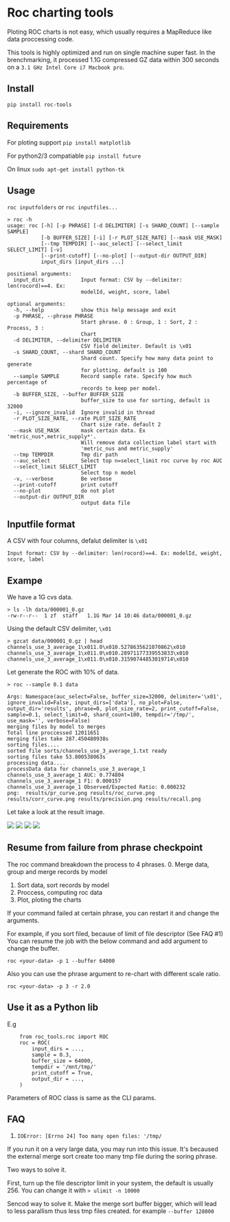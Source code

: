 # Roc charting tools
Ploting ROC charts is not easy, which usually requires a MapReduce like data proccessing code.

This tools is highly optimized and run on single machine super fast.
In the brenchmarking, it processed 1.1G compressed GZ data within 300 seconds on a `3.1 GHz Intel Core i7 Macbook pro`.

## Install

`pip install roc-tools`

## Requirements

For ploting support
`pip install matplotlib`

For python2/3 compatiable
`pip install future`

On linux
`sudo apt-get install python-tk`

## Usage

`roc inputfolders` or `roc inputfiles...`

```
> roc -h
usage: roc [-h] [-p PHRASE] [-d DELIMITER] [-s SHARD_COUNT] [--sample SAMPLE]
           [-b BUFFER_SIZE] [-i] [-r PLOT_SIZE_RATE] [--mask USE_MASK]
           [--tmp TEMPDIR] [--auc_select] [--select_limit SELECT_LIMIT] [-v]
           [--print-cutoff] [--no-plot] [--output-dir OUTPUT_DIR]
           input_dirs [input_dirs ...]

positional arguments:
  input_dirs            Input format: CSV by --delimiter: len(rocord)==4. Ex:
                        modelId, weight, score, label

optional arguments:
  -h, --help            show this help message and exit
  -p PHRASE, --phrase PHRASE
                        Start phrase. 0 : Group, 1 : Sort, 2 : Process, 3 :
                        Chart
  -d DELIMITER, --delimiter DELIMITER
                        CSV field delimiter. Default is \x01
  -s SHARD_COUNT, --shard SHARD_COUNT
                        Shard count. Specify how many data point to generate
                        for plotting. default is 100
  --sample SAMPLE       Record sample rate. Specify how much percentage of
                        records to keep per model.
  -b BUFFER_SIZE, --buffer BUFFER_SIZE
                        buffer_size to use for sorting, default is 32000
  -i, --ignore_invalid  Ignore invalid in thread
  -r PLOT_SIZE_RATE, --rate PLOT_SIZE_RATE
                        Chart size rate. default 2
  --mask USE_MASK       mask certain data. Ex 'metric_nus*,metric_supply*'.
                        Will remove data collection label start with
                        'metric_nus and metric_supply'
  --tmp TEMPDIR         Tmp dir path
  --auc_select          Select top n=select_limit roc curve by roc AUC
  --select_limit SELECT_LIMIT
                        Select top n model
  -v, --verbose         Be verbose
  --print-cutoff        print cutoff
  --no-plot             do not plot
  --output-dir OUTPUT_DIR
                        output data file
```

## Inputfile format
A CSV with four columns, defalut delimiter is `\x01`


`Input format: CSV by --delimiter: len(rocord)==4. Ex: modelId, weight, score, label`


## Exampe

We have a 1G cvs data.
```
> ls -lh data/000001_0.gz
-rw-r--r--  1 zf  staff   1.1G Mar 14 10:46 data/000001_0.gz
```

Using the default CSV delimiter, `\x01`
```
> gzcat data/000001_0.gz | head
channels_use_3_average_1\x011.0\x010.5278635621070862\x010
channels_use_3_average_1\x011.0\x010.28971177339553833\x010
channels_use_3_average_1\x011.0\x010.31590744853019714\x010
```

Let generate the ROC with 10% of data.
```
> roc --sample 0.1 data
```

```
Args: Namespace(auc_select=False, buffer_size=32000, delimiter='\x01', ignore_invalid=False, input_dirs=['data'], no_plot=False, output_dir='results', phrase=0, plot_size_rate=2, print_cutoff=False, sample=0.1, select_limit=0, shard_count=100, tempdir='/tmp/', use_mask='', verbose=False)
merging files by model to merges
Total line proccessed 12011651
merging files take 287.450480938s
sorting files....
sorted file sorts/channels_use_3_average_1.txt ready
sorting files take 53.800538063s
processing data....
processData data for channels_use_3_average_1
channels_use_3_average_1 AUC: 0.774804
channels_use_3_average_1 F1: 0.000157
channels_use_3_average_1 Observed/Expected Ratio: 0.000232
png:  results/pr_curve.png results/roc_curve.png results/corr_curve.png results/precision.png results/recall.png
```

Let take a look at the result image.

![](images/roc_curve.png)
![](images/pr_curve.png)
![](images/precision.png)
![](images/recall.png)

## Resume from failure from phrase checkpoint

The roc command breakdown the process to 4 phrases.
0. Merge data, group and merge records by model
1. Sort data, sort records by model
2. Proccess, computing roc data
3. Plot, ploting the charts

If your command failed at certain phrase, you can restart it and change the arguments.

For example, if you sort filed, because of limit of file descriptor (See FAQ #1)
You can resume the job with the below command and add argument to change the buffer.
```
roc <your-data> -p 1 --buffer 64000
```

Also you can use the phrase argument to re-chart with different scale ratio.

```
roc <your-data> -p 3 -r 2.0
```

## Use it as a Python lib

E.g
```
    from roc_tools.roc import ROC
    roc = ROC(
        input_dirs = ...,
        sample = 0.3,
        buffer_size = 64000,
        tempdir = '/mnt/tmp/'
        print_cutoff = True,
        output_dir = ...,
    )
```

Parameters of ROC class is same as the CLI params.

## FAQ

1. ```IOError: [Errno 24] Too many open files: '/tmp/```

If you run it on a very large data, you may run into this issue. It's becaused the external merge sort create too many tmp file during the soring phrase.

Two ways to solve it.

First, turn up the file descriptor limit in your system, the default is usually 256.
You can change it with `> ulimit -n 10000`

Sencod way to solve it.
Make the merge sort buffer bigger, which will lead to less parallism thus less tmp files created.
for example `--buffer 128000`
 



